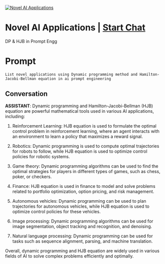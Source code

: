 
[![Novel AI Applications](https://flow-prompt-covers.s3.us-west-1.amazonaws.com/icon/illustrative/illus_7.png)](https://gptcall.net/chat.html?data=%7B%22contact%22%3A%7B%22id%22%3A%22CCi8Jvzms1wYBcwPTKlYK%22%2C%22flow%22%3Atrue%7D%7D)
# Novel AI Applications | [Start Chat](https://gptcall.net/chat.html?data=%7B%22contact%22%3A%7B%22id%22%3A%22CCi8Jvzms1wYBcwPTKlYK%22%2C%22flow%22%3Atrue%7D%7D)
DP & HJB in Prompt Engg

# Prompt

```
List novel applications using Dynamic programming method and Hamilton-Jacobi-Bellman equation in ai prompt engineering
```

## Conversation

**ASSISTANT**: Dynamic programming and Hamilton-Jacobi-Bellman (HJB) equation are powerful mathematical tools used in various AI applications, including:



1. Reinforcement Learning: HJB equation is used to formulate the optimal control problem in reinforcement learning, where an agent interacts with an environment to learn a policy that maximizes a reward signal.



2. Robotics: Dynamic programming is used to compute optimal trajectories for robots to follow, while HJB equation is used to optimize control policies for robotic systems.



3. Game theory: Dynamic programming algorithms can be used to find the optimal strategies for players in different types of games, such as chess, poker, or checkers.



4. Finance: HJB equation is used in finance to model and solve problems related to portfolio optimization, option pricing, and risk management.



5. Autonomous vehicles: Dynamic programming can be used to plan trajectories for autonomous vehicles, while HJB equation is used to optimize control policies for these vehicles.



6. Image processing: Dynamic programming algorithms can be used for image segmentation, object tracking and recognition, and denoising.



7. Natural language processing: Dynamic programming can be used for tasks such as sequence alignment, parsing, and machine translation.



Overall, dynamic programming and HJB equation are widely used in various fields of AI to solve complex problems efficiently and optimally.


